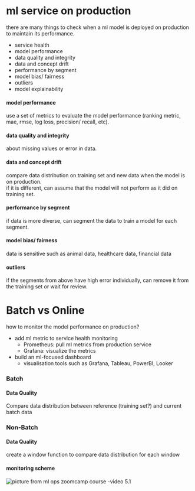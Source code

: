 # ml service on production
there are many things to check when a ml model is deployed on production to maintain its performance.
- service health
- model performance
- data quality and integrity
- data and concept drift
- performance by segment
- model bias/ fairness
- outliers
- model explainability

#### model performance
use a set of metrics to evaluate the model performance (ranking metric, mae, rmse, log loss, precision/ recall,  etc).   
#### data quality and integrity
about missing values or error in data.
#### data and concept drift
compare data distribution on training set and new data when the model is on production.    
if it is different, can assume that the model will not perform as it did on training set.
#### performance by segment
if data is more diverse, can segment the data to train a model for each segment.
#### model bias/ fairness
data is sensitive such as animal data, healthcare data, financial data
#### outliers
if the segments from above have high error individually, can remove it from the training set or wait for review.

# Batch vs Online 
how to monitor the model performance on production?    
* add ml metric to service health monitoring
    - Prometheus: pull ml metrics from production service
    - Grafana: visualize the metrics
* build an ml-focused dashboard 
    - visualisation tools such as Grafana, Tableau, PowerBI, Looker

### Batch
#### Data Quality
Compare data distribution between reference (training set?) and current batch data    

### Non-Batch
#### Data Quality
create a window function to compare data distribution for each window

#### monitoring scheme
![picture from ml ops zoomcamp course -video 5.1](https://github.com/ChungWasawat/dtc_mlops_course/tree/main/week5/img)